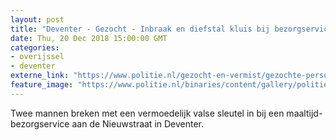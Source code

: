 ```yaml
---
layout: post
title: "Deventer - Gezocht - Inbraak en diefstal kluis bij bezorgservice"
date: Thu, 20 Dec 2018 15:00:00 GMT
categories: 
- overijssel 
- deventer 
externe_link: "https://www.politie.nl/gezocht-en-vermist/gezochte-personen/2018/december/02-oon/odl/inbraak-en-diefstal-kluis-bij-bezorgservice.html"
feature_image: "https://www.politie.nl/binaries/content/gallery/politie/gezocht/verdachten/2018/december/02-on/2018487640-1.jpg"
---
```


Twee mannen breken met een vermoedelijk valse sleutel in bij een maaltijd-bezorgservice aan de Nieuwstraat in Deventer.

